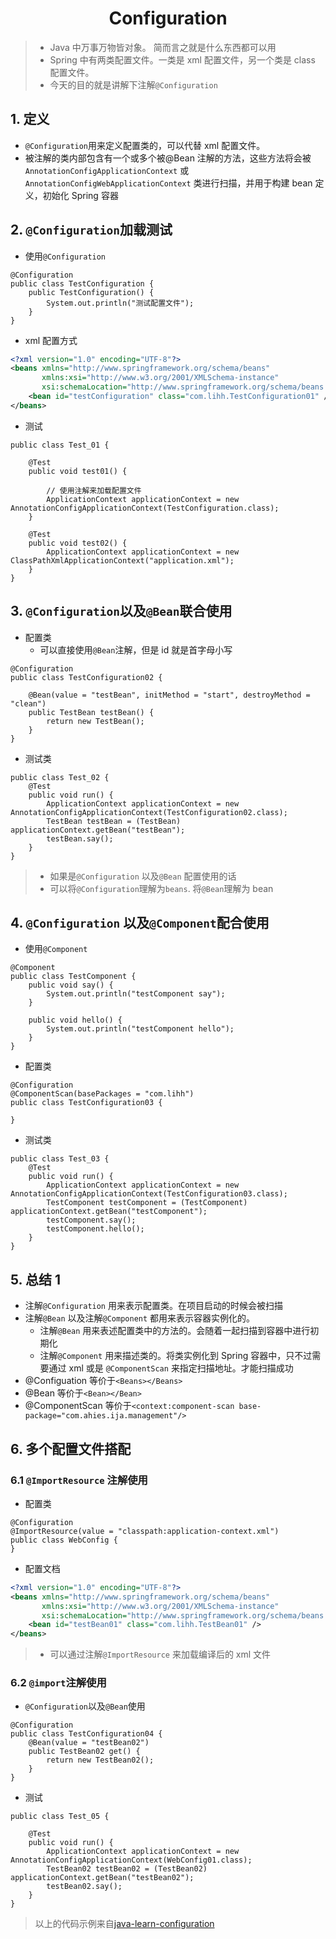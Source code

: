 <h1 align = "center">Configuration</h1>

> - Java 中万事万物皆对象。 简而言之就是什么东西都可以用
> - Spring 中有两类配置文件。一类是 xml 配置文件，另一个类是 class 配置文件。
> - 今天的目的就是讲解下注解`@Configuration`

## 1. 定义

- `@Configuration`用来定义配置类的，可以代替 xml 配置文件。
- 被注解的类内部包含有一个或多个被@Bean 注解的方法，这些方法将会被 `AnnotationConfigApplicationContext` 或 `AnnotationConfigWebApplicationContext` 类进行扫描，并用于构建 bean 定义，初始化 Spring 容器

## 2. `@Configuration`加载测试

- 使用`@Configuration`

```shell
@Configuration
public class TestConfiguration {
    public TestConfiguration() {
        System.out.println("测试配置文件");
    }
}
```

- xml 配置方式

```xml
<?xml version="1.0" encoding="UTF-8"?>
<beans xmlns="http://www.springframework.org/schema/beans"
       xmlns:xsi="http://www.w3.org/2001/XMLSchema-instance"
       xsi:schemaLocation="http://www.springframework.org/schema/beans http://www.springframework.org/schema/beans/spring-beans.xsd">
    <bean id="testConfiguration" class="com.lihh.TestConfiguration01" />
</beans>
```

- 测试

```shell
public class Test_01 {

    @Test
    public void test01() {

        // 使用注解来加载配置文件
        ApplicationContext applicationContext = new AnnotationConfigApplicationContext(TestConfiguration.class);
    }

    @Test
    public void test02() {
        ApplicationContext applicationContext = new ClassPathXmlApplicationContext("application.xml");
    }
}
```

## 3. `@Configuration`以及`@Bean`联合使用

- 配置类
  - 可以直接使用`@Bean`注解，但是 id 就是首字母小写

```shell
@Configuration
public class TestConfiguration02 {

    @Bean(value = "testBean", initMethod = "start", destroyMethod = "clean")
    public TestBean testBean() {
        return new TestBean();
    }
}
```

- 测试类

```shell
public class Test_02 {
    @Test
    public void run() {
        ApplicationContext applicationContext = new AnnotationConfigApplicationContext(TestConfiguration02.class);
        TestBean testBean = (TestBean) applicationContext.getBean("testBean");
        testBean.say();
    }
}
```

> - 如果是`@Configuration` 以及`@Bean` 配置使用的话
> - 可以将`@Configuration`理解为`beans`. 将`@Bean`理解为 bean

## 4. `@Configuration` 以及`@Component`配合使用

- 使用`@Component`

```shell
@Component
public class TestComponent {
    public void say() {
        System.out.println("testComponent say");
    }

    public void hello() {
        System.out.println("testComponent hello");
    }
}
```

- 配置类

```shell
@Configuration
@ComponentScan(basePackages = "com.lihh")
public class TestConfiguration03 {

}
```

- 测试类

```shell
public class Test_03 {
    @Test
    public void run() {
        ApplicationContext applicationContext = new AnnotationConfigApplicationContext(TestConfiguration03.class);
        TestComponent testComponent = (TestComponent) applicationContext.getBean("testComponent");
        testComponent.say();
        testComponent.hello();
    }
}
```

## 5. 总结 1

- 注解`@Configuration` 用来表示配置类。在项目启动的时候会被扫描
- 注解`@Bean` 以及注解`@Component` 都用来表示容器实例化的。
  - 注解`@Bean` 用来表述配置类中的方法的。会随着一起扫描到容器中进行初期化
  - 注解`@Component` 用来描述类的。将类实例化到 Spring 容器中，只不过需要通过 xml 或是 `@ComponentScan` 来指定扫描地址。才能扫描成功
- @Configuation 等价于`<Beans></Beans>`
- @Bean 等价于`<Bean></Bean>`
- @ComponentScan 等价于`<context:component-scan base-package="com.ahies.ija.management"/>`

## 6. 多个配置文件搭配

### 6.1 `@ImportResource` 注解使用

- 配置类

```shell
@Configuration
@ImportResource(value = "classpath:application-context.xml")
public class WebConfig {
}
```

- 配置文档

```xml
<?xml version="1.0" encoding="UTF-8"?>
<beans xmlns="http://www.springframework.org/schema/beans"
       xmlns:xsi="http://www.w3.org/2001/XMLSchema-instance"
       xsi:schemaLocation="http://www.springframework.org/schema/beans http://www.springframework.org/schema/beans/spring-beans.xsd">
    <bean id="testBean01" class="com.lihh.TestBean01" />
</beans>
```

> - 可以通过注解`@ImportResource` 来加载编译后的 xml 文件

### 6.2 `@import`注解使用

- `@Configuration`以及`@Bean`使用

```shell
@Configuration
public class TestConfiguration04 {
    @Bean(value = "testBean02")
    public TestBean02 get() {
        return new TestBean02();
    }
}
```

- 测试

```shell
public class Test_05 {

    @Test
    public void run() {
        ApplicationContext applicationContext = new AnnotationConfigApplicationContext(WebConfig01.class);
        TestBean02 testBean02 = (TestBean02) applicationContext.getBean("testBean02");
        testBean02.say();
    }
}
```

> 以上的代码示例来自[java-learn-configuration](https://github.com/a572251465/Java-learn/tree/main/Configuration01)
